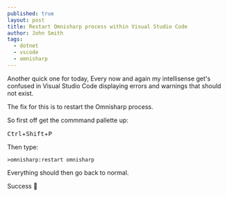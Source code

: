 ```yaml
---
published: true
layout: post
title: Restart Omnisharp process within Visual Studio Code
author: John Smith
tags:
  - dotnet
  - vscode
  - omnisharp
---
```

Another quick one for today, Every now and again my intellisense get's confused in Visual Studio Code displaying errors and warnings that should not exist.

The fix for this is to restart the Omnisharp process.

So first off get the commmand pallette up:

<kbd>Ctrl</kbd>+<kbd>Shift</kbd>+<kbd>P</kbd>

Then type:

`>omnisharp:restart omnisharp`

Everything should then go back to normal.

Success 🎉
